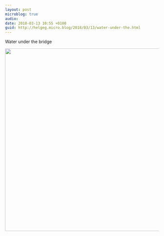 ```yaml
---
layout: post
microblog: true
audio: 
date: 2018-03-13 10:55 +0100
guid: http://helgeg.micro.blog/2018/03/13/water-under-the.html
---
```

Water under the bridge

<img src="http://microblog.helgegudmundsen.com/uploads/2018/c2877cfafe.jpg" width="600" height="598" />
